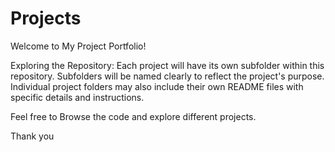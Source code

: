 # Projects

Welcome to My Project Portfolio!

Exploring the Repository:
Each project will have its own subfolder within this repository.
Subfolders will be named clearly to reflect the project's purpose.
Individual project folders may also include their own README files with specific details and instructions.

Feel free to Browse the code and explore different projects.

Thank you
